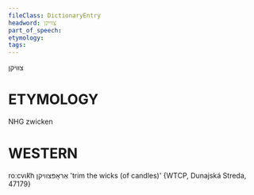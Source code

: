 ```yaml
---
fileClass: DictionaryEntry
headword: צוויקן
part_of_speech: 
etymology: 
tags: 
---
```

צוויקן

ETYMOLOGY
===========
NHG zwicken

WESTERN
========

roːcvɩk͡n אַראָפּצוויקן 'trim the wicks (of candles)' {WTCP, Dunajská Streda, 47179}
